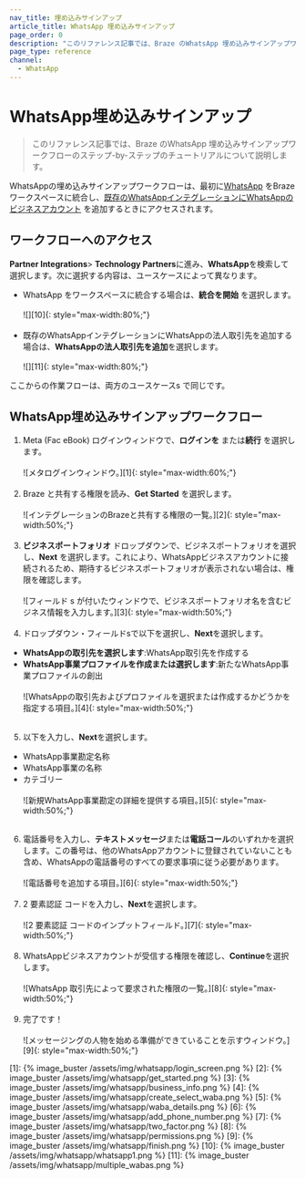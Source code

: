 ```yaml
---
nav_title: 埋め込みサインアップ
article_title: WhatsApp 埋め込みサインアップ
page_order: 0
description: "このリファレンス記事では、Braze のWhatsApp 埋め込みサインアップワークフローのステップ-by-ステップのチュートリアルについて説明します。"
page_type: reference
channel:
  - WhatsApp
---
```


# WhatsApp埋め込みサインアップ

> このリファレンス記事では、Braze のWhatsApp 埋め込みサインアップワークフローのステップ-by-ステップのチュートリアルについて説明します。

WhatsAppの埋め込みサインアップワークフローは、最初に[WhatsApp]({{site.baseurl}}/user_guide/message_building_by_channel/whatsapp/overview/) をBraze ワークスペースに統合し、[既存のWhatsAppインテグレーションにWhatsAppのビジネスアカウント]({{site.baseurl}}/user_guide/message_building_by_channel/whatsapp/overview/multiple_subscription_groups/) を追加するときにアクセスされます。

## ワークフローへのアクセス

**Partner Integrations**> **Technology Partners**に進み、**WhatsApp**を検索して選択します。次に選択する内容は、ユースケースによって異なります。

- WhatsApp をワークスペースに統合する場合は、**統合を開始** を選択します。<br><br>![][10]{: style="max-width:80%;"}<br><br>
- 既存のWhatsAppインテグレーションにWhatsAppの法人取引先を追加する場合は、**WhatsAppの法人取引先を追加**を選択します。<br><br>![][11]{: style="max-width:80%;"}

ここからの作業フローは、両方のユースケースs で同じです。

## WhatsApp埋め込みサインアップワークフロー

1. Meta (Fac eBook) ログインウィンドウで、**ログインを** または**続行** を選択します。<br><br>![メタログインウィンドウ。][1]{: style="max-width:60%;"}<br><br>
2. Braze と共有する権限を読み、**Get Started** を選択します。<br><br>![インテグレーションのBrazeと共有する権限の一覧。][2]{: style="max-width:50%;"}<br><br>
3. **ビジネスポートフォリオ** ドロップダウンで、ビジネスポートフォリオを選択し、**Next** を選択します。これにより、WhatsAppビジネスアカウントに接続されるため、期待するビジネスポートフォリオが表示されない場合は、権限を確認します。<br><br>![フィールド s が付いたウィンドウで、ビジネスポートフォリオ名を含むビジネス情報を入力します。][3]{: style="max-width:50%;"}<br><br>
4. ドロップダウン・フィールドsで以下を選択し、**Next**を選択します。
- **WhatsAppの取引先を選択します**:WhatsApp取引先を作成する
- **WhatsApp事業プロファイルを作成または選択します**:新たなWhatsApp事業プロファイルの創出 <br><br>![WhatsAppの取引先およびプロファイルを選択または作成するかどうかを指定する項目。][4]{: style="max-width:50%;"}<br><br>
5. 以下を入力し、**Next**を選択します。
- WhatsApp事業勘定名称
- WhatsApp事業の名称
- カテゴリー <br><br>![新規WhatsApp事業勘定の詳細を提供する項目。][5]{: style="max-width:50%;"}<br><br>
6. 電話番号を入力し、**テキストメッセージ**または**電話コール**のいずれかを選択します。この番号は、他のWhatsAppアカウントに登録されていないことも含め、WhatsAppの電話番号のすべての要求事項に従う必要があります。<br><br>![電話番号を追加する項目。][6]{: style="max-width:50%;"}<br><br>
7. 2 要素認証 コードを入力し、**Next**を選択します。<br><br>![2 要素認証 コードのインプットフィールド。][7]{: style="max-width:50%;"}<br><br>
8. WhatsAppビジネスアカウントが受信する権限を確認し、**Continue**を選択します。<br><br>![WhatsApp 取引先によって要求された権限の一覧。][8]{: style="max-width:50%;"}<br><br>
9. 完了です！<br><br>![メッセージングの人物を始める準備ができていることを示すウィンドウ。][9]{: style="max-width:50%;"}

[1]: {% image_buster /assets/img/whatsapp/login_screen.png %}
[2]: {% image_buster /assets/img/whatsapp/get_started.png %}
[3]: {% image_buster /assets/img/whatsapp/business_info.png %}
[4]: {% image_buster /assets/img/whatsapp/create_select_waba.png %}
[5]: {% image_buster /assets/img/whatsapp/waba_details.png %}
[6]: {% image_buster /assets/img/whatsapp/add_phone_number.png %}
[7]: {% image_buster /assets/img/whatsapp/two_factor.png %}
[8]: {% image_buster /assets/img/whatsapp/permissions.png %}
[9]: {% image_buster /assets/img/whatsapp/finish.png %}
[10]: {% image_buster /assets/img/whatsapp/whatsapp1.png %}
[11]: {% image_buster /assets/img/whatsapp/multiple_wabas.png %} 